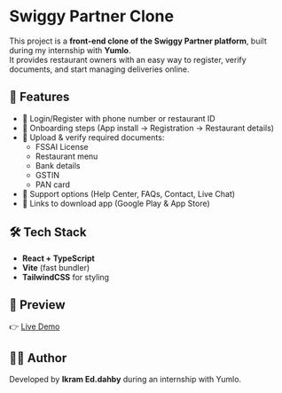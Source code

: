 # Swiggy Partner Clone

This project is a **front-end clone of the Swiggy Partner platform**, built during my internship with **Yumlo**.  
It provides restaurant owners with an easy way to register, verify documents, and start managing deliveries online.

## 🚀 Features
- 📱 Login/Register with phone number or restaurant ID
- 📝 Onboarding steps (App install → Registration → Restaurant details)
- 📂 Upload & verify required documents:
  - FSSAI License
  - Restaurant menu
  - Bank details
  - GSTIN
  - PAN card
- 💬 Support options (Help Center, FAQs, Contact, Live Chat)
- 📲 Links to download app (Google Play & App Store)

## 🛠️ Tech Stack
- **React + TypeScript**
- **Vite** (fast bundler)
- **TailwindCSS** for styling

## 📸 Preview
👉 [Live Demo](https://ikramed.github.io/swiggy-partner/)

## 👨‍💻 Author
Developed by **Ikram Ed.dahby** during an internship with Yumlo.
